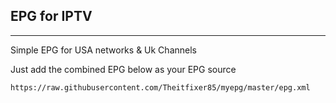## EPG for IPTV ##
------------------

Simple EPG for USA networks & Uk Channels

Just add the combined EPG below as your EPG source
 	
	https://raw.githubusercontent.com/Theitfixer85/myepg/master/epg.xml
	
